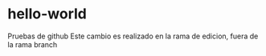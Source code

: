 # hello-world
Pruebas de github
Este cambio es realizado en la rama de edicion, fuera de la rama branch
